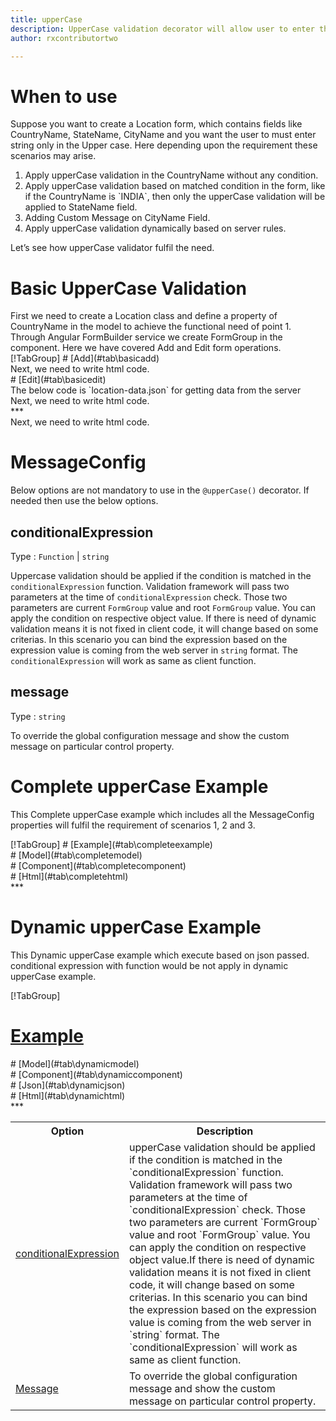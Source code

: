 ```yaml
---
title: upperCase 
description: UpperCase validation decorator will allow user to enter the alphabets only in the upperCase format.
author: rxcontributortwo

---
```

# When to use
Suppose you want to create a Location form, which contains fields like CountryName, StateName, CityName and you want the user to must enter string only in the Upper case. Here depending upon the requirement these scenarios may arise.
<ol>
    <li>Apply upperCase validation in the CountryName without any condition.</li>
    <li>Apply upperCase validation based on matched condition in the form, like if the CountryName is `INDIA`, then only the upperCase validation will be applied to StateName field.</li>
	<li>Adding Custom Message on CityName Field.</li>
	<li>Apply upperCase validation dynamically based on server rules.</li>
</ol>
Let’s see how upperCase validator fulfil the need.

# Basic UpperCase Validation
<data-scope scope="['decorator']">
First we need to create a Location class and define a property of CountryName in the model to achieve the functional need of point 1.
<div component="app-code" key="upperCase-add-model"></div> 
</data-scope>
Through Angular FormBuilder service we create FormGroup in the component.
Here we have covered Add and Edit form operations. 

<data-scope scope="['decorator']">
<div component="app-tabs" key="basic-operations"></div>
[!TabGroup]
# [Add](#tab\basicadd)
<div component="app-code" key="upperCase-add-component"></div> 
Next, we need to write html code.
<div component="app-code" key="upperCase-add-html"></div> 
<div component="app-upperCase-add" title="upperCase Decorator for add Example"></div>
# [Edit](#tab\basicedit)
<div component="app-code" key="upperCase-edit-component"></div>
The below code is `location-data.json` for getting data from the server 
<div component="app-code" key="data-upperCase"></div> 
Next, we need to write html code.
<div component="app-code" key="upperCase-edit-html"></div> 
<div component="app-upperCase-add" title="upperCase Decorator for edit Example"></div>
***
</data-scope>

<data-scope scope="['validator','templateDriven']">
<div component="app-code" key="upperCase-add-component"></div> 
Next, we need to write html code.
<div component="app-code" key="upperCase-add-html"></div> 
<div component="app-upperCase-add" title="upperCase Decorator for add Example"></div>
</data-scope>
 
# MessageConfig 
Below options are not mandatory to use in the `@upperCase()` decorator. If needed then use the below options.

<table class="table table-bordered table-striped">
<tr><th>Option</th><th>Description</th></tr>
<tr><td><a href="#conditionalExpression" (click)='scrollTo("#conditionalExpression")' title="conditionalExpression">conditionalExpression</a></td><td>upperCase validation should be applied if the condition is matched in the `conditionalExpression` function. Validation framework will pass two parameters at the time of `conditionalExpression` check. Those two parameters are current `FormGroup` value and root `FormGroup` value. You can apply the condition on respective object value.If there is need of dynamic validation means it is not fixed in client code, it will change based on some criterias. In this scenario you can bind the expression based on the expression value is coming from the web server in `string` format. The `conditionalExpression` will work as same as client function.</td></tr>
<tr><td><a href="#message" (click)='scrollTo("#message")' title="message">Message</a></td><td>To override the global configuration message and show the custom message on particular control property.</td></tr>

## conditionalExpression 
Type :  `Function`  |  `string` 

Uppercase validation should be applied if the condition is matched in the `conditionalExpression` function. Validation framework will pass two parameters at the time of `conditionalExpression` check. Those two parameters are current `FormGroup` value and root `FormGroup` value. You can apply the condition on respective object value.
If there is need of dynamic validation means it is not fixed in client code, it will change based on some criterias. In this scenario you can bind the expression based on the expression value is coming from the web server in `string` format. The `conditionalExpression` will work as same as client function.

<div component="app-note" key="upperCase-conditionalExpressionExampleFunction-model"></div>
<div component="app-code" key="upperCase-conditionalExpressionExampleFunction-model"></div> 
<div component="app-note" key="upperCase-conditionalExpressionExampleString-model"></div> 
<div component="app-code" key="upperCase-conditionalExpressionExampleString-model"></div> 

<div component="app-example-runner" ref-component="app-upperCase-conditionalExpression" title="upperCase decorators with conditionalExpression" key="conditionalExpression"></div>
 
## message 
Type :  `string` 

To override the global configuration message and show the custom message on particular control property.
 
<div component="app-code" key="upperCase-messageExample-model"></div> 
<div component="app-example-runner" ref-component="app-upperCase-message" title="upperCase decorators with message" key="message"></div>

# Complete upperCase Example

This Complete upperCase example which includes all the MessageConfig properties will fulfil the requirement of scenarios 1, 2 and 3.

<div component="app-tabs" key="complete"></div>
[!TabGroup]
# [Example](#tab\completeexample)
<div component="app-upperCase-complete"></div>
<data-scope scope="['decorator']">
# [Model](#tab\completemodel)
<div component="app-code" key="upperCase-complete-model"></div> 
</data-scope>
# [Component](#tab\completecomponent)
<div component="app-code" key="upperCase-complete-component"></div> 
# [Html](#tab\completehtml)
<div component="app-code" key="upperCase-complete-html"></div> 
***

# Dynamic upperCase Example

This Dynamic upperCase example which execute based on json passed. conditional expression with function would be not apply in dynamic upperCase example. 

<div component="app-tabs" key="dynamic"></div>

[!TabGroup]
# [Example](#tab\dynamicexample)
<div component="app-upperCase-dynamic"></div>
<data-scope scope="['decorator']">
# [Model](#tab\dynamicmodel)
<div component="app-code" key="upperCase-dynamic-model"></div>
</data-scope>
# [Component](#tab\dynamiccomponent)
<div component="app-code" key="upperCase-dynamic-component"></div>
# [Json](#tab\dynamicjson)
<div component="app-code" key="upperCase-dynamic-json"></div>
# [Html](#tab\dynamichtml)
<div component="app-code" key="upperCase-dynamic-html"></div> 
***